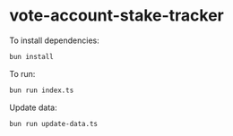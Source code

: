 # vote-account-stake-tracker

To install dependencies:

```bash
bun install
```

To run:

```bash
bun run index.ts
```

Update data:

```bash
bun run update-data.ts
```
